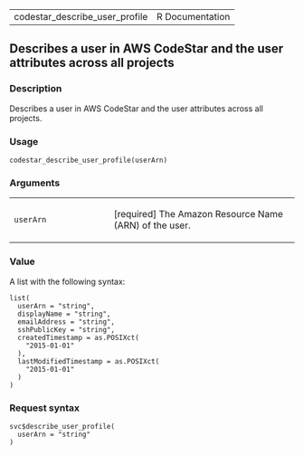 <table style="width: 100%;">
<tbody>
<tr class="odd">
<td>codestar_describe_user_profile</td>
<td style="text-align: right;">R Documentation</td>
</tr>
</tbody>
</table>

## Describes a user in AWS CodeStar and the user attributes across all projects

### Description

Describes a user in AWS CodeStar and the user attributes across all
projects.

### Usage

    codestar_describe_user_profile(userArn)

### Arguments

<table>
<colgroup>
<col style="width: 35%" />
<col style="width: 65%" />
</colgroup>
<tbody>
<tr class="odd">
<td><code
id="codestar_describe_user_profile_:_userArn">userArn</code></td>
<td><p>[required] The Amazon Resource Name (ARN) of the user.</p></td>
</tr>
</tbody>
</table>

### Value

A list with the following syntax:

    list(
      userArn = "string",
      displayName = "string",
      emailAddress = "string",
      sshPublicKey = "string",
      createdTimestamp = as.POSIXct(
        "2015-01-01"
      ),
      lastModifiedTimestamp = as.POSIXct(
        "2015-01-01"
      )
    )

### Request syntax

    svc$describe_user_profile(
      userArn = "string"
    )
